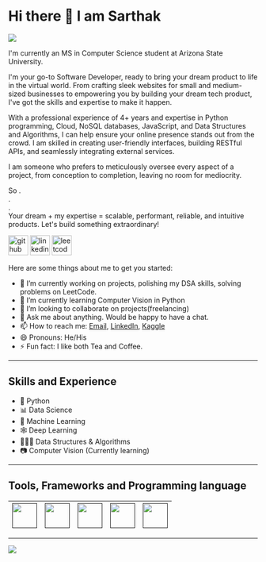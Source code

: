 # Hi there 👋 I am Sarthak

![](https://komarev.com/ghpvc/?username=SarthakRana)

I'm currently an MS in Computer Science student at Arizona State University. 

I'm your go-to Software Developer, ready to bring your dream product to life in the virtual world. From crafting sleek websites for small and medium-sized businesses to empowering you by building your dream tech product, I've got the skills and expertise to make it happen. 

With a professional experience of 4+ years and expertise in Python programming, Cloud, NoSQL databases, JavaScript, and Data Structures and Algorithms, I can help ensure your online presence stands out from the crowd. I am skilled in creating user-friendly interfaces, building RESTful APIs, and seamlessly integrating external services. 

I am someone who prefers to meticulously oversee every aspect of a project, from conception to completion, leaving no room for mediocrity.

So
.<br>
.<br>
.<br>
Your dream + my expertise = scalable, performant, reliable, and intuitive products. Let's build something extraordinary!

[<img src='https://cdn.jsdelivr.net/npm/simple-icons@3.0.1/icons/github.svg' alt='github' height='40'>](https://github.com/SarthakRana)  [<img src='https://cdn.jsdelivr.net/npm/simple-icons@3.0.1/icons/linkedin.svg' alt='linkedin' height='40'>](https://www.linkedin.com/in/sarthakrana/)  [<img src='https://cdn.jsdelivr.net/npm/simple-icons@3.0.1/icons/leetcode.svg' alt='leetcode' height='40'>](https://leetcode.com/sarthak6246/)

Here are some things about me to get you started:

- 🔭 I’m currently working on projects, polishing my DSA skills, solving problems on LeetCode.
- 🌱 I’m currently learning Computer Vision in Python
- 👯 I’m looking to collaborate on projects(freelancing)
- 💬 Ask me about anything. Would be happy to have a chat.
- 📫 How to reach me: [Email](mailto:sarthak6246@gmail.com), [LinkedIn](https://www.linkedin.com/in/sarthakrana/), [Kaggle](https://www.kaggle.com/sarthak97)
- 😄 Pronouns: He/His
- ⚡ Fun fact: I like both Tea and Coffee.

---

## Skills and Experience
- 🐍 Python
- 📊 Data Science
- 🤖 Machine Learning
- 🕸 Deep Learning
- 👨🏽‍💻 Data Structures & Algorithms
- 📷 Computer Vision (Currently learning)

---

## Tools, Frameworks and Programming language

| [<img src="https://cdn.svgporn.com/logos/python.svg" width="50">]() | [<img src="https://cdn.svgporn.com/logos/jupyter.svg" width="50">]() | [<img src="https://cdn.svgporn.com/logos/tensorflow.svg" width="50">]() | [<img src="https://cdn.svgporn.com/logos/opencv.svg" width="50">]() | [<img src="https://cdn.svgporn.com/logos/mysql.svg" width="50">]()
|-----|----|----|----|----|


---

![](https://github-readme-stats.vercel.app/api?username=SarthakRana&show_icons=true&theme=radical)
